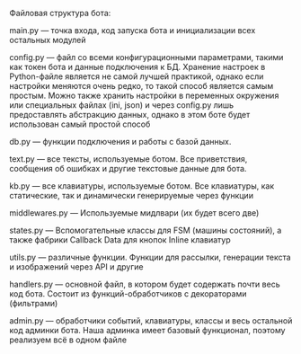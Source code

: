 Файловая структура бота:

  main.py — точка входа, код запуска бота и инициализации всех остальных модулей

  config.py — файл со всеми конфигурационными параметрами, такими как токен бота и данные подключения к БД. Хранение настроек в Python-файле является не самой лучшей практикой, однако если настройки меняются очень редко, то такой способ является самым простым. Можно также хранить настройки в переменных окружения или специальных файлах (ini, json) и через config.py лишь предоставлять абстракцию данных, однако в этом боте будет использован самый простой способ

  db.py — функции подключения и работы с базой данных.

  text.py — все тексты, используемые ботом. Все приветствия, сообщения об ошибках и другие текстовые данные для бота.

  kb.py — все клавиатуры, используемые ботом. Все клавиатуры, как статические, так и динамически генерируемые через функции

  middlewares.py — Используемые мидлвари (их будет всего две)

  states.py — Вспомогательные классы для FSM (машины состояний), а также фабрики Callback Data для кнопок Inline клавиатур

  utils.py — различные функции. Функции для рассылки, генерации текста и изображений через API и другие

  handlers.py — основной файл, в котором будет содержать почти весь код бота. Состоит из функций-обработчиков с декораторами (фильтрами)

  admin.py — обработчики событий, клавиатуры, классы и весь остальной код админки бота. Наша админка имеет базовый функционал, поэтому реализуем всё в одном файле